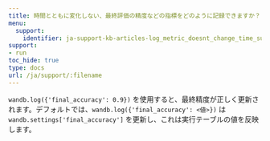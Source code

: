 ```yaml
---
title: 時間とともに変化しない、最終評価の精度などの指標をどのように記録できますか？
menu:
  support:
    identifier: ja-support-kb-articles-log_metric_doesnt_change_time_such_final
support:
- run
toc_hide: true
type: docs
url: /ja/support/:filename
---
```


`wandb.log({'final_accuracy': 0.9})` を使用すると、最終精度が正しく更新されます。デフォルトでは、`wandb.log({'final_accuracy': <値>})` は `wandb.settings['final_accuracy']` を更新し、これは実行テーブルの値を反映します。
